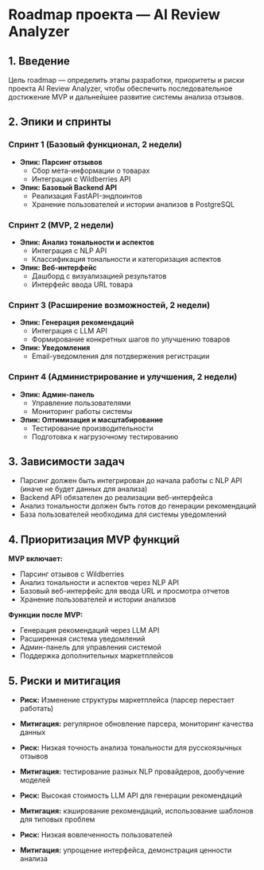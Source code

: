 # Roadmap проекта — AI Review Analyzer

## 1. Введение
Цель roadmap — определить этапы разработки, приоритеты и риски проекта AI Review Analyzer, чтобы обеспечить последовательное достижение MVP и дальнейшее развитие системы анализа отзывов.

## 2. Эпики и спринты
### Спринт 1 (Базовый функционал, 2 недели)
- **Эпик: Парсинг отзывов**
  - Сбор мета-информации о товарах
  - Интеграция с Wildberries API
- **Эпик: Базовый Backend API**
  - Реализация FastAPI-эндпоинтов
  - Хранение пользователей и истории анализов в PostgreSQL

### Спринт 2 (MVP, 2 недели)
- **Эпик: Анализ тональности и аспектов**
  - Интеграция с NLP API
  - Классификация тональности и категоризация аспектов
- **Эпик: Веб-интерфейс**
  - Дашборд с визуализацией результатов
  - Интерфейс ввода URL товара

### Спринт 3 (Расширение возможностей, 2 недели)
- **Эпик: Генерация рекомендаций**
  - Интеграция с LLM API
  - Формирование конкретных шагов по улучшению товаров
- **Эпик: Уведомления**
  - Email-уведомления для потдвержения регистрации

### Спринт 4 (Администрирование и улучшения, 2 недели)
- **Эпик: Админ-панель**
  - Управление пользователями
  - Мониторинг работы системы
- **Эпик: Оптимизация и масштабирование**
  - Тестирование производительности
  - Подготовка к нагрузочному тестированию

## 3. Зависимости задач
- Парсинг должен быть интегрирован до начала работы с NLP API (иначе не будет данных для анализа)
- Backend API обязателен до реализации веб-интерфейса
- Анализ тональности должен быть готов до генерации рекомендаций
- База пользователей необходима для системы уведомлений

## 4. Приоритизация MVP функций
**MVP включает:**
- Парсинг отзывов с Wildberries
- Анализ тональности и аспектов через NLP API
- Базовый веб-интерфейс для ввода URL и просмотра отчетов
- Хранение пользователей и истории анализов

**Функции после MVP:**
- Генерация рекомендаций через LLM API
- Расширенная система уведомлений
- Админ-панель для управления системой
- Поддержка дополнительных маркетплейсов

## 5. Риски и митигация
- **Риск:** Изменение структуры маркетплейса (парсер перестает работать)
- **Митигация:** регулярное обновление парсера, мониторинг качества данных

- **Риск:** Низкая точность анализа тональности для русскоязычных отзывов
- **Митигация:** тестирование разных NLP провайдеров, дообучение моделей

- **Риск:** Высокая стоимость LLM API для генерации рекомендаций
- **Митигация:** кэширование рекомендаций, использование шаблонов для типовых проблем

- **Риск:** Низкая вовлеченность пользователей
- **Митигация:** упрощение интерфейса, демонстрация ценности анализа
```
